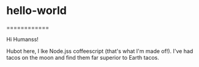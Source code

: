 # hello-world
============

Hi Humanss!

Hubot here, I lke Node.jss coffeescript (that's what I'm made of!).
I've had tacos on the moon and find them far superior to Earth tacos. 
